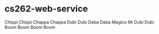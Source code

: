 # cs262-web-service
Chippi Chippi Chappa Chappa Dubi Dubi Daba Daba Magico Mi Dubi Dubi Boom Boom Boom Boom
